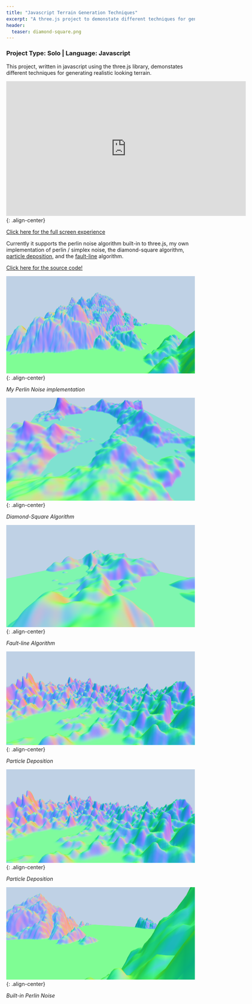 ```yaml
---
title: "Javascript Terrain Generation Techniques"
excerpt: "A three.js project to demonstate different techniques for generating realistic terrain."
header:
  teaser: diamond-square.png
---
```


### Project Type: Solo | Language: Javascript

This project, written in javascript using the three.js library, demonstates different techniques for generating realistic looking terrain. 

<iframe src="http://demos.sammurphy.me/terrain/" frameborder="0" scrolling="no" height="360" width="640"></iframe>{: .align-center}


[Click here for the full screen experience](http://demos.sammurphy.me/terrain/)

Currently it supports the perlin noise algorithm built-in to three.js, my own implementation of perlin / simplex noise, the diamond-square algorithm, [particle deposition](https://www.amazon.co.uk/Game-Programming-Gems-CD/dp/1584505273), and the [fault-line](http://www.lighthouse3d.com/opengl/terrain/index.php?fault) algorithm.


[Click here for the source code!](https://github.com/SamMurphy/Javascript-Terrain-Generation)

![PerlinNoise](/images/myPerlin.png){: .align-center}

*My Perlin Noise implementation*

![Diamond Square](/images/diamond-square.png){: .align-center}

*Diamond-Square Algorithm*

![Fault-line](/images/fault-algorithm.png){: .align-center}

*Fault-line Algorithm*

![Particle Deposition](/images/particleDeposition.jpg){: .align-center}

*Particle Deposition*

![Particle Deposition](/images/particleDeposition.jpg){: .align-center}

*Particle Deposition*

![Perlin](/images/perlin.png){: .align-center}

*Built-in Perlin Noise*

